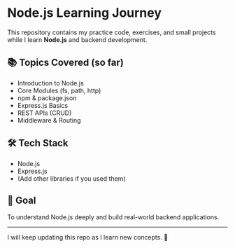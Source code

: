 # Node.js Learning Journey

This repository contains my practice code, exercises, and small projects while I learn **Node.js** and backend development.

## 📚 Topics Covered (so far)
- Introduction to Node.js
- Core Modules (fs, path, http)
- npm & package.json
- Express.js Basics
- REST APIs (CRUD)
- Middleware & Routing

## 🛠️ Tech Stack
- Node.js
- Express.js
- (Add other libraries if you used them)

## 🎯 Goal
To understand Node.js deeply and build real-world backend applications.

---

I will keep updating this repo as I learn new concepts. 🚀
